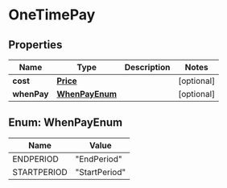 
# OneTimePay

## Properties
Name | Type | Description | Notes
------------ | ------------- | ------------- | -------------
**cost** | [**Price**](Price.md) |  |  [optional]
**whenPay** | [**WhenPayEnum**](#WhenPayEnum) |  |  [optional]


<a name="WhenPayEnum"></a>
## Enum: WhenPayEnum
Name | Value
---- | -----
ENDPERIOD | &quot;EndPeriod&quot;
STARTPERIOD | &quot;StartPeriod&quot;




